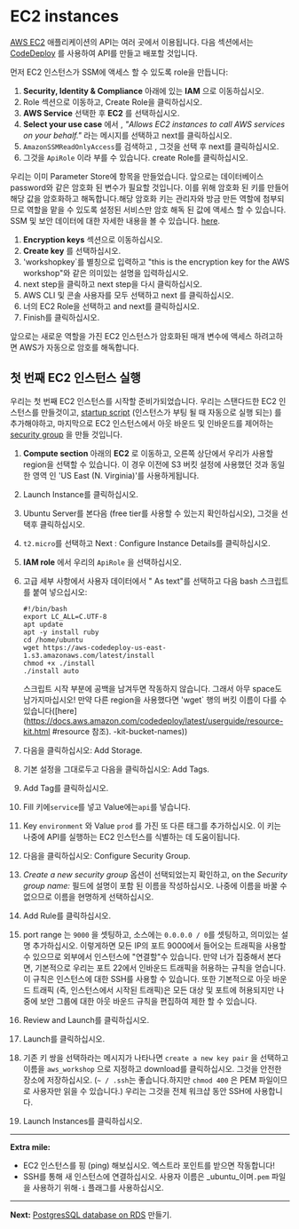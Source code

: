 ﻿# EC2 instances

[AWS EC2](https://aws.amazon.com/ec2/) 애플리케이션의 API는 여러 곳에서 이용됩니다. 다음 섹션에서는 [CodeDeploy](http://docs.aws.amazon.com/codedeploy/latest/userguide/welcome.html) 를 사용하여 API를 만들고 배포할 것입니다.

먼저 EC2 인스턴스가 SSM에 액세스 할 수 있도록 role을 만듭니다:

1. **Security, Identity & Compliance** 아래에 있는 **IAM** 으로 이동하십시오.
2. Role 섹션으로 이동하고, Create Role을 클릭하십시오.
3. **AWS Service** 선택한 후 **EC2** 를 선택하십시오.
4. **Select your use case** 에서 , _"Allows EC2 instances to call AWS services on your behalf."_ 라는 메시지를 선택하고 next를 클릭하십시오.
5. `AmazonSSMReadOnlyAccess`를 검색하고 , 그것을 선택 후 next를 클릭하십시오.
6. 그것을 `ApiRole` 이라 부를 수 있습니다. create Role를 클릭하십시오.

우리는 이미 Parameter Store에 항목을 만들었습니다. 앞으로는 데이터베이스 password와 같은 암호화 된 변수가 필요할 것입니다. 이를 위해 암호화 된 키를 만들어 해당 값을 암호화하고 해독합니다.해당 암호화 키는 관리자와 방금 만든 역할에 첨부되므로 역할을 맡을 수 있도록 설정된 서비스만 암호 해독 된 값에 액세스 할 수 있습니다. SSM 및 보안 데이터에 대한 자세한 내용을 볼 수 있습니다. [here](https://aws.amazon.com/blogs/compute/managing-secrets-for-amazon-ecs-applications-using-parameter-store-and-iam-roles-for-tasks/).

1. **Encryption keys** 섹션으로 이동하십시오.
2. **Create key** 를 선택하십시오.
3. 'workshopkey`를 별칭으로 입력하고 "this is the encryption key for the AWS workshop"와 같은 의미있는 설명을 입력하십시오.
4. next step을 클릭하고 next step을 다시 클릭하십시오.
5. AWS CLI 및 콘솔 사용자를 모두 선택하고 next 를 클릭하십시오.
6. 너의 EC2 Role을 선택하고 and next를 클릭하십시오.
7. Finish를 클릭하십시오.

앞으로는 새로운 역할을 가진 EC2 인스턴스가 암호화된 매개 변수에 액세스 하려고하면 AWS가 자동으로 암호를 해독합니다.

## 첫 번째 EC2 인스턴스 실행

우리는 첫 번째 EC2 인스턴스를 시작할 준비가되었습니다. 우리는 스탠다드한 EC2 인스턴스를 만들것이고, [startup script](http://docs.aws.amazon.com/AWSEC2/latest/UserGuide/user-data.html) (인스턴스가 부팅 될 때 자동으로 실행 되는) 를 추가해야하고, 마지막으로 EC2 인스턴스에서 아웃 바운드 및 인바운드를 제어하는[security group](http://docs.aws.amazon.com/AWSEC2/latest/UserGuide/using-network-security.html) 을 만들 것입니다.

1. **Compute section** 아래의 **EC2** 로 이동하고, 오른쪽 상단에서 우리가 사용할 region을 선택할 수 있습니다. 이 경우 이전에 S3 버킷 설정에 사용했던 것과 동일한 영역 인 'US East (N. Virginia)'를 사용하게됩니다.
2. Launch Instance를 클릭하십시오.
3. Ubuntu Server를 본다음 (free tier를 사용할 수 있는지 확인하십시오), 그것을 선택후 클릭하십시오.
4. `t2.micro`를 선택하고 Next : Configure Instance Details를 클릭하십시오.
5. **IAM role** 에서 우리의 `ApiRole` 을 선택하십시오.
6. 고급 세부 사항에서 사용자 데이터에서 " As text"를 선택하고 다음 bash 스크립트를 붙여 넣으십시오:
    ```
    #!/bin/bash
    export LC_ALL=C.UTF-8
    apt update
    apt -y install ruby
    cd /home/ubuntu
    wget https://aws-codedeploy-us-east-1.s3.amazonaws.com/latest/install
    chmod +x ./install
    ./install auto
    ```

    스크립트 시작 부분에 공백을 남겨두면 작동하지 않습니다. 그래서 아무 space도 남가지마십시오!
    만약 다른 region을 사용했다면 'wget` 행의 버킷 이름이 다를 수 있습니다([here](https://docs.aws.amazon.com/codedeploy/latest/userguide/resource-kit.html #resource 참조). -kit-bucket-names))

7. 다음을 클릭하십시오: Add Storage.
8. 기본 설정을 그대로두고 다음을 클릭하십시오: Add Tags.
9. Add Tag를 클릭하십시오.
10. Fill 키에`service`를 넣고 Value에는`api`를 넣습니다.
11. Key `environment` 와 Value `prod` 를 가진 또 다른 태그를 추가하십시오. 이 키는 나중에 API를 실행하는 EC2 인스턴스를 식별하는 데 도움이됩니다.
12. 다음을 클릭하십시오: Configure Security Group.
13. _Create a new security group_ 옵션이 선택되었는지 확인하고, on the _Security group name:_ 필드에 설명이 포함 된 이름을 작성하십시오. 나중에 이름을 바꿀 수 없으므로 이름을 현명하게 선택하십시오.
14. Add Rule를 클릭하십시오.
15. port range 는 `9000` 을 셋팅하고, 소스에는 `0.0.0.0 / 0`를 셋팅하고, 의미있는 설명 추가하십시오. 이렇게하면 모든 IP의 포트 9000에서 들어오는 트래픽을 사용할 수 있으므로 외부에서 인스턴스에 "연결할"수 있습니다. 만약 너가 집중해서 본다면, 기본적으로 우리는 포트 22에서 인바운드 트래픽을 허용하는 규칙을 얻습니다. 이 규칙은 인스턴스에 대한 SSH를 사용할 수 있습니다. 또한 기본적으로 아웃 바운드 트래픽 (즉, 인스턴스에서 시작된 트래픽)은 모든 대상 및 포트에 허용되지만 나중에 보안 그룹에 대한 아웃 바운드 규칙을 편집하여 제한 할 수 있습니다.
16. Review and Launch를 클릭하십시오.
17. Launch를 클릭하십시오.
18. 기존 키 쌍을 선택하라는 메시지가 나타나면 `create a new key pair` 을 선택하고 이름을 `aws_workshop` 으로 지정하고 download를 클릭하십시오. 그것을 안전한 장소에 저장하십시오. (`~ / .ssh`는 좋습니다.하지만 `chmod 400` 은 PEM 파일이므로 사용자만 읽을 수 있습니다.) 우리는 그것을 전체 워크샵 동안 SSH에 사용합니다.
19. Launch Instances를 클릭하십시오.

---
**Extra mile:**

- EC2 인스턴스를 핑 (ping) 해보십시오. 엑스트라 포인트를 받으면 작동합니다!
- SSH를 통해 새 인스턴스에 연결하십시오. 사용자 이름은 _ubuntu_이며`.pem` 파일을 사용하기 위해`-i` 플래그를 사용하십시오.

---
**Next:** [PostgresSQL database on RDS](/workshop/s3-web-ec2-api-rds/03-RDS.md) 만들기.
